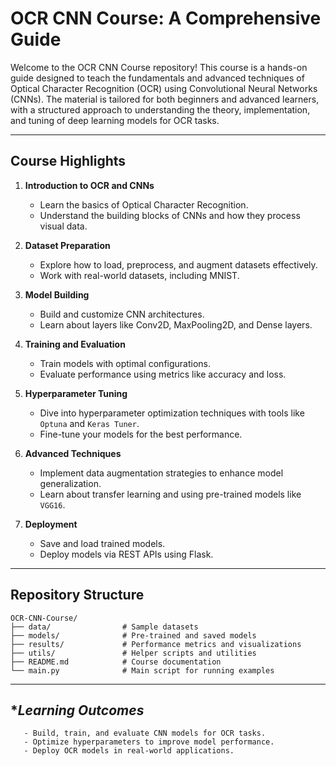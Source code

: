 # OCR CNN Course: A Comprehensive Guide

Welcome to the OCR CNN Course repository! This course is a hands-on guide designed to teach the fundamentals and advanced techniques of Optical Character Recognition (OCR) using Convolutional Neural Networks (CNNs). The material is tailored for both beginners and advanced learners, with a structured approach to understanding the theory, implementation, and tuning of deep learning models for OCR tasks.

---

## **Course Highlights**

1. **Introduction to OCR and CNNs**  
   - Learn the basics of Optical Character Recognition.  
   - Understand the building blocks of CNNs and how they process visual data.

2. **Dataset Preparation**  
   - Explore how to load, preprocess, and augment datasets effectively.  
   - Work with real-world datasets, including MNIST.

3. **Model Building**  
   - Build and customize CNN architectures.  
   - Learn about layers like Conv2D, MaxPooling2D, and Dense layers.

4. **Training and Evaluation**  
   - Train models with optimal configurations.  
   - Evaluate performance using metrics like accuracy and loss.

5. **Hyperparameter Tuning**  
   - Dive into hyperparameter optimization techniques with tools like `Optuna` and `Keras Tuner`.  
   - Fine-tune your models for the best performance.

6. **Advanced Techniques**  
   - Implement data augmentation strategies to enhance model generalization.  
   - Learn about transfer learning and using pre-trained models like `VGG16`.

7. **Deployment**  
   - Save and load trained models.  
   - Deploy models via REST APIs using Flask.

---

## **Repository Structure**

```plaintext
OCR-CNN-Course/
├── data/                # Sample datasets
├── models/              # Pre-trained and saved models
├── results/             # Performance metrics and visualizations
├── utils/               # Helper scripts and utilities
├── README.md            # Course documentation
└── main.py              # Main script for running examples
```
---

## **Learning Outcomes*
```plaintext
   - Build, train, and evaluate CNN models for OCR tasks. 
   - Optimize hyperparameters to improve model performance.
   - Deploy OCR models in real-world applications.
```